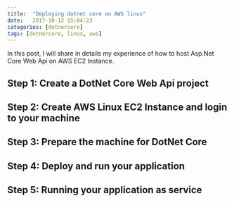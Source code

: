 ```yaml
---
title:  "Deploying dotnet core on AWS linux"
date:   2017-10-12 15:04:23
categories: [dotnercore]
tags: [dotnercore, linux, aws]
---
```

In this post, I will share in details my experience of how to host Asp.Net Core Web Api on AWS EC2 Instance.

<h2> Step 1: Create a DotNet Core Web Api project</h2> 

<h2> Step 2: Create AWS Linux EC2 Instance and login to your machine</h2> 

<h2> Step 3: Prepare the machine for DotNet Core</h2> 

<h2> Step 4: Deploy and run your application</h2> 

<h2> Step 5: Running your application as service</h2> 



